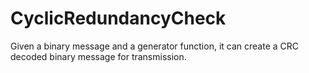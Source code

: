 # CyclicRedundancyCheck
Given a binary message and a generator function, it can create a CRC decoded binary message for transmission.

